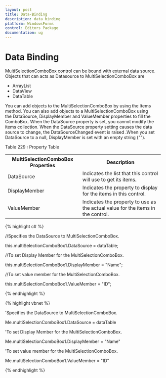 ```yaml
---
layout: post
title: Data-Binding
description: data binding
platform: WindowsForms
control: Editors Package
documentation: ug
---
```


# Data Binding

MultiSelectionComboBox control can be bound with external data source. Objects that can acts as Datasource to MultiSelectionComboBox are

* ArrayList
* DataView
* DataTable

You can add objects to the MultiSelectionComboBox by using the Items method. You can also add objects to a MultiSelectionComboBox using the DataSource, DisplayMember and ValueMember properties to fill the ComboBox. When the DataSource property is set, you cannot modify the items collection. When the DataSource property setting causes the data source to change, the DataSourceChanged event is raised .When you set DataSource to a null, DisplayMember is set with an empty string ("").

Table 229 : Property Table

<table>
<tr>
<th>
MultiSelectionComboBox Properties</th><th>
Description</th></tr>
<tr>
<td>
DataSource</td><td>
Indicates the list that this control will use to get its items.</td></tr>
<tr>
<td>
DisplayMember</td><td>
Indicates the property to display for the items in this control.</td></tr>
<tr>
<td>
ValueMember</td><td>
Indicates the property to use as the actual value for the items in the control.</td></tr>
</table>


{% highlight c# %}

//Specifies the DataSource to MultiSelectionComboBox.

this.multiSelectionComboBox1.DataSource = dataTable;

//To set Display Member for the MultiSelectionComboBox.

this.multiSelectionComboBox1.DisplayMember = "Name";

//To set value member for the MultiSelectionComboBox.

this.multiSelectionComboBox1.ValueMember = "ID";

{% endhighlight %}

{% highlight vbnet %}

'Specifies the DataSource to MultiSelectionComboBox.

Me.multiSelectionComboBox1.DataSource = dataTable

'To set Display Member for the MultiSelectionComboBox.

Me.multiSelectionComboBox1.DisplayMember = "Name"

'To set value member for the MultiSelectionComboBox.

Me.multiSelectionComboBox1.ValueMember = "ID"

{% endhighlight %}